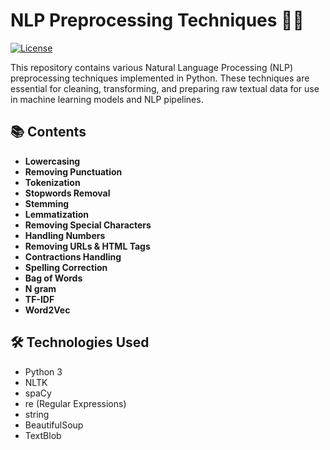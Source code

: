 # NLP Preprocessing Techniques 🧠🧹

[![License](https://img.shields.io/badge/License-Apache_2.0-blue.svg)](https://opensource.org/licenses/Apache-2.0)

This repository contains various Natural Language Processing (NLP) preprocessing techniques implemented in Python. These techniques are essential for cleaning, transforming, and preparing raw textual data for use in machine learning models and NLP pipelines.

## 📚 Contents

- **Lowercasing**
- **Removing Punctuation**
- **Tokenization**
- **Stopwords Removal**
- **Stemming**
- **Lemmatization**
- **Removing Special Characters**
- **Handling Numbers**
- **Removing URLs & HTML Tags**
- **Contractions Handling**
- **Spelling Correction**
- **Bag of Words**
- **N gram**
- **TF-IDF**
- **Word2Vec**

## 🛠️ Technologies Used

- Python 3
- NLTK
- spaCy
- re (Regular Expressions)
- string
- BeautifulSoup
- TextBlob
